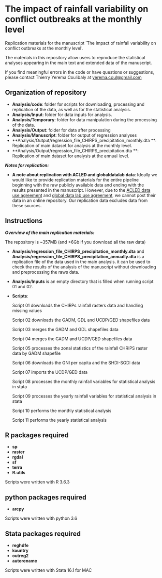 # The impact of rainfall variability on conflict outbreaks at the monthly level

Replication materials for the manuscript `The impact of rainfall variability on conflict outbreaks at the monthly level'.

The materials in this repository allow users to reproduce the statistical analyses appearing in the main text and extended data of the manuscript.

If you find meaningful errors in the code or have questions or suggestions, please contact Thierry Yerema Coulibaly at yerema.coul@gmail.com


## Organization of repository

* **Analysis/code**: folder for scripts for downloading, processing and replication of the data, as well as for the statistical analysis.
* **Analysis/Input**: folder for data inputs for analysis.
* **Analysis/Temporary**: folder for data manipulation during the processing of the data.
* **Analysis/Output**: folder for data after processing
* **Analysis/Manuscript**: folder for output of regression analyses
* **Analysis/Output/regression_file_CHIRPS_precipitation_monthly.dta **: Replication of main dataset for analysis at the monthly level.
* **Analysis/Output/regression_file_CHIRPS_precipitation.dta **: Replication of main dataset for analysis at the annual level.


***Notes for replication:***

* **A note about replication with ACLED and globaldatalab data**: Ideally we would like to provide replication materials for the entire pipeline beginning with the raw publicly available data and ending with the results presented in the manuscript. However, due to the [ACLED data use agreement](https://acleddata.com/data-export-tool/) and [global data lab use agreement](https://globaldatalab.org/), we cannot post their data in an online repository. Our replication data excludes data from these sources.
## Instructions

***Overview of the main replication materials:***

The repository is ~357MB (and >6Gb if you download all the raw data)

* **Analysis/regression_file_CHIRPS_precipitation_monthly.dta** and **Analysis/regression_file_CHIRPS_precipitation_annually.dta** is a replication file of the data used in the main analysis. it can be used to check the results of the analysis of the manuscript without downloading  and preprocessing the raws data.

* **Analysis/Inputs** is an empty directory that is filled when running script 01 and 02.

* **Scripts**:

    Script 01 downloads the CHIRPs rainfall rasters data and handling missing values

    Script 02 downloads the GADM, GDL and UCDP/GED shapefiles data

    Script 03 merges the GADM and GDL shapefiles data

    Script 04 merges the GADM and UCDP/GED shapefiles data

    Script 05 processes the zonal statistics of the rainfall CHRIPS raster data by GADM shapefile

    Script 06 downloads the GNI per capita and the SHDI-SGDI data

    Script 07 imports the UCDP/GED data

    Script 08 processes the monthly rainfall variables for statistical analysis in stata

    Script 09 processes the yearly rainfall variables for statistical analysis in stata

    Script 10 performs the monthly statistical analysis

    Script 11 performs the yearly statistical analysis


## R packages required

* **sp**
* **raster**
* **rgdal**
* **sf**
* **terra**
* **R.utils**

Scripts were written with R 3.6.3

## python packages required

* **arcpy**

Scripts were written with python 3.6

## Stata packages required

* **reghdfe**
* **kountry**
* **outreg2**
* **autorename**

Scripts were written with Stata 16.1 for MAC
